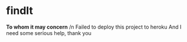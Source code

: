 # findIt
**To whom it may concern** /n
Failed to deploy this project to heroku 
And I need some serious help, thank you
